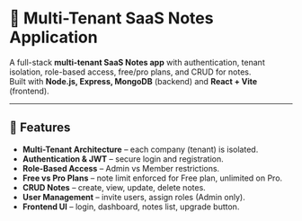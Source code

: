 # 📝 Multi-Tenant SaaS Notes Application

A full-stack **multi-tenant SaaS Notes app** with authentication, tenant isolation, role-based access, free/pro plans, and CRUD for notes.  
Built with **Node.js, Express, MongoDB** (backend) and **React + Vite** (frontend).

---

## 🚀 Features

- **Multi-Tenant Architecture** – each company (tenant) is isolated.  
- **Authentication & JWT** – secure login and registration.  
- **Role-Based Access** – Admin vs Member restrictions.  
- **Free vs Pro Plans** – note limit enforced for Free plan, unlimited on Pro.  
- **CRUD Notes** – create, view, update, delete notes.  
- **User Management** – invite users, assign roles (Admin only).  
- **Frontend UI** – login, dashboard, notes list, upgrade button.  